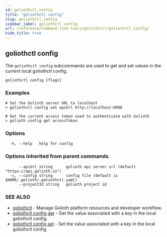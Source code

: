 ```yaml
---
id: goliothctl_config
title: "goliothctl config"
slug: goliothctl_config
sidebar_label: goliothctl config
url: /reference/command-line-tools/goliothctl/goliothctl_config/
hide_title: true
---
```

## goliothctl config

The `goliothctl config` subcommands are used to get and set values in the current local goliothctl config.

```
goliothctl config [flags]
```

### Examples

```
# Set the Golioth server URL to localhost
> goliothctl config set apiUrl http://localhost:9090

# Get the current access token used to authenticate with Golioth
> golioth config get accessToken
```

### Options

```
  -h, --help   help for config
```

### Options inherited from parent commands

```
      --apiUrl string      golioth api server url (default "https://api.golioth.io")
  -c, --config string      config file (default is $HOME/.golioth/.goliothctl.yaml)
      --projectId string   golioth project id
```

### SEE ALSO

* [goliothctl](/reference/command-line-tools/goliothctl)	 - Manage Golioth platform resources and developer workflow.
* [goliothctl config get](/reference/command-line-tools/goliothctl/goliothctl_config_get)	 - Get the value associated with a key in the local goliothctl config.
* [goliothctl config set](/reference/command-line-tools/goliothctl/goliothctl_config_set)	 - Set the value associated with a key in the local goliothctl config

